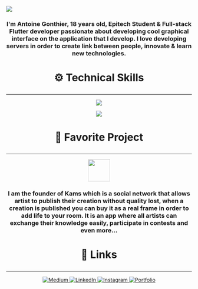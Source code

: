 
<a href="https://antoine-gonthier.web.app"><img src="https://firebasestorage.googleapis.com/v0/b/threads-instagram.appspot.com/o/Design_sans_titre_-_1.png?alt=media&token=c86907bb-30fc-4c1e-b6db-02728d8cbd1f"></img></a>

<h3 align="center">I'm Antoine Gonthier, 18 years old, Epitech Student & Full-stack Flutter developer passionate about developing cool graphical interface on the application that I develop. I love developing servers in order to create link between people, innovate & learn new technologies.</h3>

# <p align="center">⚙️ Technical Skills</p>
----
<p align="center">
  <a href="https://antoine-gonthier.web.app">
    <img src="https://skillicons.dev/icons?i=flutter,mongodb,express,firebase,nodejs,js,dart,mysql,ruby,docker" />
  </a>
</p>
<p align="center">
  <a href="https://antoine-gonthier.web.app">
    <img src="https://skillicons.dev/icons?i=html,css,swift,dart,graphql,git,github,supabase,kotlin,perl" />
  </a>
</p>



# <p align="center">🎨 Favorite Project</p>
----
<p align="center"><a href ="https://kams-art.com/"><img  height="60" src="https://media.discordapp.net/attachments/498933009177903105/1035108805207392266/IMG_9437.png?width=606&height=606"></a></p>

<h3 align="center">I am the founder of Kams which is a social network that allows artist to publish their creation without quality lost, when a creation is published you can buy it as a real frame in order to add life to your room. It is an app where all artists can exchange their knowledge easily, participate in contests and even more...</h3>

# <p align="center">🔗 Links</p>
----
<p align="center">
  <a href="https://medium.com/@zkhwctb">
    <img src="https://img.shields.io/badge/medium-fff?style=for-the-badge&logo=medium&logoColor=black" alt="Medium">
  </a>
  <a href="https://www.linkedin.com/in/antoine-gonthier-029a32242">
    <img src="https://img.shields.io/badge/linkedin-0A66C2?style=for-the-badge&logo=linkedin&logoColor=white" alt="LinkedIn">
  </a>
  <a href="http://instagram.com/antoine.gtier/">
    <img src="https://img.shields.io/badge/instagram-1DA1F2?style=for-the-badge&logo=instagram&logoColor=white" alt="Instagram">
  </a>
  <a href="https://antoine-gonthier.web.app">
    <img src="https://img.shields.io/badge/my_portfolio-000?style=for-the-badge&logo=ko-fi&logoColor=white" alt="Portfolio">
  </a>
</p>


